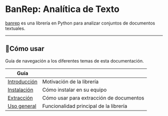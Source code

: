 # BanRep: Analítica de Texto

[banrep][pypi_banrep] es una librería en Python para analizar conjuntos de documentos textuales.

[pypi_banrep]: https://pypi.org/project/banrep/

----

## 📖Cómo usar

Guía de navegación a los diferentes temas de esta documentación.

| Guía                       |                                  |
|----------------------------|----------------------------------|
| [Introducción][intro]      | Motivación de la librería        |
| [Instalación][instalacion] | Cómo instalar en su equipo       |
| [Extracción][extraccion]    | Cómo usar para extracción de documentos     |
| [Uso general][general]  | Funcionalidad principal de la librería       |

[intro]: intro.md
[instalacion]: instalacion.md
[extraccion]: uso_extraccion.md
[general]: uso_general.md
